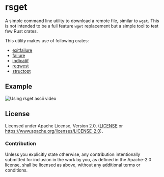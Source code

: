 # rsget

A simple command line utility to download a remote file, similar to
`wget`. This is not intended to be a full feature `wget` replacement
but a simple tool to test few Rust crates.

This utility makes use of following crates:

* [exitfailure](https://crates.io/crates/exitfailure)
* [failure](https://crates.io/crates/failure)
* [indicatif](https://crates.io/crates/indicatif)
* [reqwest](https://crates.io/crates/reqwest)
* [structopt](https://crates.io/crates/structopt)

## Example

![Using rsget ascii video](https://raw.githubusercontent.com/otavio/rsget/master/doc/usage-sample.gif)

## License

Licensed under Apache License, Version 2.0, ([LICENSE](LICENSE) or https://www.apache.org/licenses/LICENSE-2.0).

### Contribution

Unless you explicitly state otherwise, any contribution intentionally
submitted for inclusion in the work by you, as defined in the
Apache-2.0 license, shall be licensed as above, without any additional
terms or conditions.
